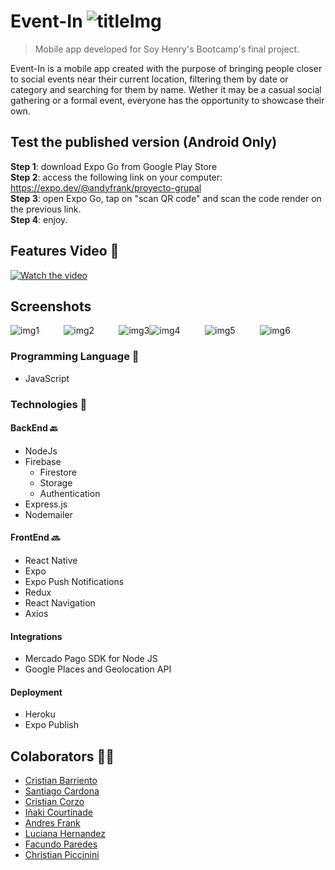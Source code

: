 # Event-In ![titleImg](./src/assets//IconLogo.png)

> Mobile app developed for Soy Henry's Bootcamp's final project.

Event-In is a mobile app created with the purpose of bringing people closer to social events near their current location, filtering them by date or category and searching for them by name. Wether it may be a casual social gathering or a formal event, everyone has the opportunity to showcase their own. 

## Test the published version (Android Only)

**Step 1**: download Expo Go from Google Play Store
<br />
**Step 2**: access the following link on your computer: https://expo.dev/@andyfrank/proyecto-grupal
<br />
**Step 3**: open Expo Go, tap on "scan QR code" and scan the code render on the previous link.
<br /> 
**Step 4**: enjoy.

## Features Video <g-emoji class="g-emoji" alias="movie_camera" fallback-src="https://github.githubassets.com/images/icons/emoji/unicode/1f3a5.png">🎥</g-emoji> 

[![Watch the video](./src/assets/Logo.png)](https://www.youtube.com/watch?v=XYkslUE_vKg)

## Screenshots

![img1](./src/assets/README/Logo_README.jpg)&nbsp; &nbsp; &nbsp; &nbsp; &nbsp; ![img2](./src/assets/README/Register_README.png)&nbsp; &nbsp; &nbsp; &nbsp; &nbsp; ![img3](./src/assets/README/Feed_README.png)![img4](./src/assets/README/MapsUser_README.png)&nbsp; &nbsp; &nbsp; &nbsp; &nbsp; ![img5](./src/assets/README/MapsEvents_README.png)&nbsp; &nbsp; &nbsp; &nbsp; &nbsp; ![img6](./src/assets/README/Details_README.jpg)   


### Programming Language <g-emoji class="g-emoji" alias="tongue" fallback-src="https://github.githubassets.com/images/icons/emoji/unicode/1f445.png">👅</g-emoji>

- JavaScript

### Technologies <g-emoji class="g-emoji" alias="toolbox" fallback-src="https://github.githubassets.com/images/icons/emoji/unicode/1f9f0.png">🧰</g-emoji>

#### BackEnd <g-emoji class="g-emoji" alias="back" fallback-src="https://github.githubassets.com/images/icons/emoji/unicode/1f519.png">🔙</g-emoji>

- NodeJs
- Firebase
    - Firestore
    - Storage
    - Authentication
- Express.js
- Nodemailer

#### FrontEnd <g-emoji class="g-emoji" alias="soon" fallback-src="https://github.githubassets.com/images/icons/emoji/unicode/1f51c.png">🔜</g-emoji>

- React Native
- Expo
- Expo Push Notifications
- Redux
- React Navigation
- Axios

#### Integrations
- Mercado Pago SDK for Node JS
- Google Places and Geolocation API

#### Deployment
- Heroku
- Expo Publish

## Colaborators <g-emoji class="g-emoji" alias="man_technologist" fallback-src="https://github.githubassets.com/images/icons/emoji/unicode/1f468-1f4bb.png">👨‍💻</g-emoji>

- [Cristian Barriento](https://github.com/cristiangaby112)
- [Santiago Cardona](https://github.com/santicardona04)
- [Cristian Corzo](https://github.com/CrisCorzo97)
- [Iñaki Courtinade](https://github.com/InakiCourtinade)
- [Andres Frank](https://github.com/pruscius)
- [Luciana Hernandez](https://github.com/LucianaHer)
- [Facundo Paredes](https://github.com/facuparedes)
- [Christian Piccinini](https://github.com/Christian-000)
